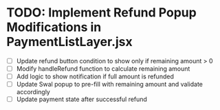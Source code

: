 # TODO: Implement Refund Popup Modifications in PaymentListLayer.jsx

- [ ] Update refund button condition to show only if remaining amount > 0
- [ ] Modify handleRefund function to calculate remaining amount
- [ ] Add logic to show notification if full amount is refunded
- [ ] Update Swal popup to pre-fill with remaining amount and validate accordingly
- [ ] Update payment state after successful refund

